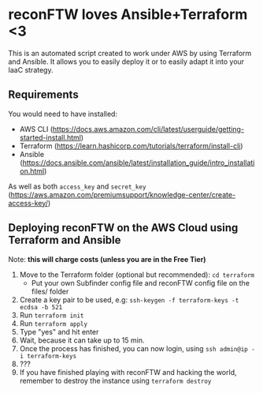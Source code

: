 # reconFTW loves Ansible+Terraform <3

This is an automated script created to work under AWS by using Terraform and Ansible. It allows you to easily deploy it or to easily adapt it into your IaaC strategy.

## Requirements

You would need to have installed:

- AWS CLI (<https://docs.aws.amazon.com/cli/latest/userguide/getting-started-install.html>)
- Terraform (<https://learn.hashicorp.com/tutorials/terraform/install-cli>)
- Ansible (<https://docs.ansible.com/ansible/latest/installation_guide/intro_installation.html>)

As well as both `access_key` and `secret_key` (<https://aws.amazon.com/premiumsupport/knowledge-center/create-access-key/>)

## Deploying reconFTW on the AWS Cloud using Terraform and Ansible

Note: **this will charge costs (unless you are in the Free Tier)**

1. Move to the Terraform folder (optional but recommended): `cd terraform`
    - Put your own Subfinder config file and reconFTW config file on the files/ folder
1. Create a key pair to be used, e.g: `ssh-keygen -f terraform-keys -t ecdsa -b 521`
1. Run `terraform init`
1. Run `terraform apply`
1. Type "yes" and hit enter
1. Wait, because it can take up to 15 min.
1. Once the process has finished, you can now login, using `ssh admin@ip -i terraform-keys`
1. ???
1. If you have finished playing with reconFTW and hacking the world, remember to destroy the instance using `terraform destroy`

